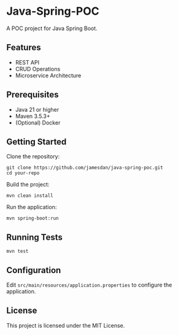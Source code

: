 # Java-Spring-POC

A POC project for Java Spring Boot.

## Features

- REST API
- CRUD Operations
- Microservice Architecture

## Prerequisites

- Java 21 or higher
- Maven 3.5.3+
- (Optional) Docker

## Getting Started

Clone the repository:

    git clone https://github.com/jamesdan/java-spring-poc.git
    cd your-repo

Build the project:

    mvn clean install

Run the application:

    mvn spring-boot:run

## Running Tests

    mvn test

## Configuration

Edit `src/main/resources/application.properties` to configure the application.

## License

This project is licensed under the MIT License.